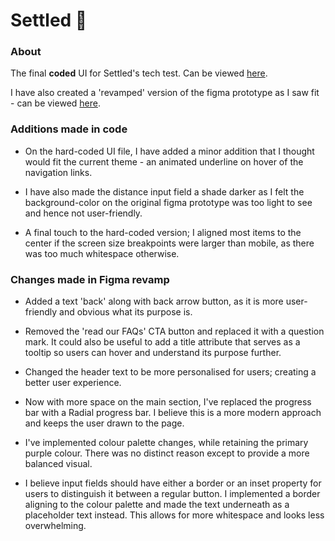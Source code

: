 # Settled 👋

### About 

The final **coded** UI for Settled's tech test. 
Can be viewed [here](https://fairyaksh.github.io/ui-settled.github.io/).

I have also created a 'revamped' version of the figma prototype as I saw fit - can be viewed [here](https://www.figma.com/file/hjuQreCZrZuHjc4E5NDaMF/UI-engineer-test---Akshaya's-Remake?node-id=0%3A1).

### Additions made in code

* On the hard-coded UI file, I have added a minor addition that I thought would fit the current theme - an animated underline on hover of the navigation links. 

* I have also made the distance input field a shade darker as I felt the background-color on the original figma prototype was too light to see and hence not user-friendly.

* A final touch to the hard-coded version; I aligned most items to the center if the screen size breakpoints were larger than mobile, as there was too much whitespace otherwise.

### Changes made in Figma revamp

* Added a text 'back' along with back arrow button, as it is more user-friendly and obvious what its purpose is.

* Removed the 'read our FAQs' CTA button and replaced it with a question mark.
  It could also be useful to add a title attribute that serves as a tooltip so users can hover and understand its purpose further.

* Changed the header text to be more personalised for users; creating a better user experience.

* Now with more space on the main section, I've replaced the progress bar with a Radial progress bar. I believe this is a more modern approach and keeps the user drawn to the page.

* I've implemented colour palette changes, while retaining the primary purple colour. There was no distinct reason except to provide a more balanced visual.

* I believe input fields should have either a border or an inset property for users to distinguish it between a regular button. I implemented a border aligning to the colour palette and made the text underneath as a placeholder text instead. This allows for more whitespace and looks less overwhelming.
